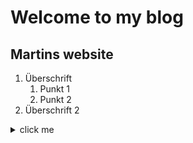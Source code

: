 # Welcome to my blog

## Martins website
1. Überschrift
   1. Punkt 1
   2. Punkt 2
2. Überschrift 2

<details>
  <summary>click me</summary>
  Das ist Text der versteckt ist :smiley:
</details>
